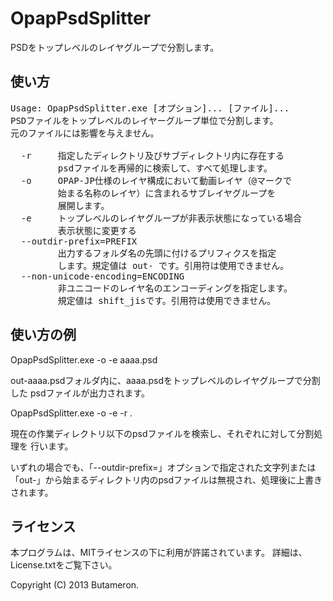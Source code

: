 OpapPsdSplitter
======================

PSDをトップレベルのレイヤグループで分割します。


使い方
-----------

<pre>
Usage: OpapPsdSplitter.exe [オプション]... [ファイル]...
PSDファイルをトップレベルのレイヤーグループ単位で分割します。
元のファイルには影響を与えません。

  -r     指定したディレクトリ及びサブディレクトリ内に存在する
         psdファイルを再帰的に検索して、すべて処理します。
  -o     OPAP-JP仕様のレイヤ構成において動画レイヤ（@マークで
         始まる名称のレイヤ）に含まれるサブレイヤグループを
         展開します。
  -e     トップレベルのレイヤグループが非表示状態になっている場合
         表示状態に変更する
  --outdir-prefix=PREFIX
         出力するフォルダ名の先頭に付けるプリフィクスを指定
         します。規定値は out- です。引用符は使用できません。
  --non-unicode-encoding=ENCODING
         非ユニコードのレイヤ名のエンコーディングを指定します。
         規定値は shift_jisです。引用符は使用できません。
</pre>


使い方の例
-----------

OpapPsdSplitter.exe -o -e aaaa.psd

out-aaaa.psdフォルダ内に、aaaa.psdをトップレベルのレイヤグループで分割した
psdファイルが出力されます。


OpapPsdSplitter.exe -o -e -r .

現在の作業ディレクトリ以下のpsdファイルを検索し、それぞれに対して分割処理を
行います。


いずれの場合でも、「--outdir-prefix=」オプションで指定された文字列または
「out-」から始まるディレクトリ内のpsdファイルは無視され、処理後に上書き
されます。


ライセンス
----------

本プログラムは、MITライセンスの下に利用が許諾されています。
詳細は、License.txtをご覧下さい。

Copyright (C) 2013 Butameron.


